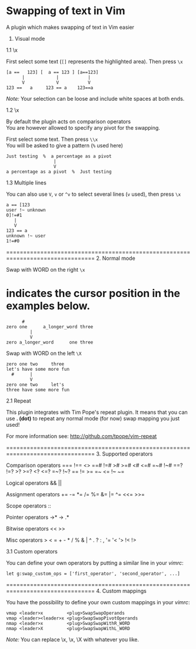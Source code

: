 Swapping of text in Vim
=======================

A plugin which makes swapping of text in Vim easier

1. Visual mode

1.1 \x

First select some text (`[]` represents the highlighted area). Then press `\x`

    [a ==   123] [  a == 123 ] [a==123]
          |            |           |
          V            V           V
    123 ==   a     123 == a    123==a

_Note:_ Your selection can be loose and include white spaces at both ends.

1.2 \\x

By default the plugin acts on comparison operators  
You are however allowed to specify any pivot for the swapping.

First select some text. Then press `\\x`  
You will be asked to give a pattern (`%` used here)

    Just testing  %  a percentage as a pivot
                      |
                      V
    a percentage as a pivot  %  Just testing

1.3 Multiple lines

You can also use `V`, `v` or `^v` to select several lines (`v` used), then press `\x`

    a == [123
    user !~ unknown
    0]!=#1
       |
       V
    123 == a
    unknown !~ user
    1!=#0

================================================================================
2. Normal mode

Swap with WORD on the right `\x`

# indicates the cursor position in the examples below.

          #
    zero one      a_longer_word three
             |
             V
    zero a_longer_word      one three

Swap with WORD on the left  `\X`

    zero one two     three
    let's have some more fun
      #      |
             V
    zero one two     let's
    three have some more fun

2.1 Repeat

This plugin integrates with Tim Pope's repeat plugin. It means that you can  
use **. (dot)** to repeat any normal mode (for now) swap mapping you just used!

For more information see: http://github.com/tpope/vim-repeat

================================================================================
3. Supported operators

Comparison operators
    ===    !==     <>    ==#    !=#     >#
    >=#     <#    <=#    =~#    !~#    ==?
    !=?     >?    >=?     <?    <=?    =~?
    !~?     ==     !=     >=     =~     <=
    !~      ~=

Logical operators
    &&     ||

Assignment operators
    +=     -=     *=     /=     %=     &=
    |=     ^=    <<=    >>=

Scope operators
    ::

Pointer operators
    ->*     ->     .*

Bitwise operators
    <<     >>

Misc operators
    >      <       =      +      -      *
    /      %       &      |      ^      .
    ?      :       ,     '=     '<     '>
    !<     !>

3.1 Custom operators

You can define your own operators by putting a similar line in your _vimrc_:

    let g:swap_custom_ops = ['first_operator', 'second_operator', ...]

================================================================================
4. Custom mappings

You have the possibility to define your own custom mappings in your _vimrc_:

    vmap <leader>x         <plug>SwapSwapOperands
    vmap <leader><leader>x <plug>SwapSwapPivotOperands
    nmap <leader>x         <plug>SwapSwapWithR_WORD
    nmap <leader>X         <plug>SwapSwapWithL_WORD

_Note:_ You can replace \x, \\x, \X with whatever you like.
